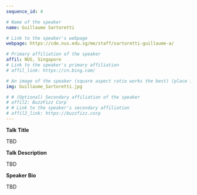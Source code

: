 ```yaml
---
sequence_id: 4

# Name of the speaker
name: Guillaume Sartoretti

# Link to the speaker's webpage
webpage: https://cde.nus.edu.sg/me/staff/sartoretti-guillaume-a/

# Primary affiliation of the speaker
affil: NUS, Singapore
# Link to the speaker's primary affiliation
# affil_link: https://cn.bing.com/

# An image of the speaker (square aspect ratio works the best) (place in the `assets/img/speakers` directory)
img: Guillaume_Sartoretti.jpg

# # (Optional) Secondary affiliation of the speaker
# affil2: BuzzFizz Corp
# # Link to the speaker's secondary affiliation 
# affil2_link: https://buzzfizz.corp
---
```


<!-- Whatever you write below will show up as the speaker's bio -->

<p><b> Talk Title </b></p>

TBD

 

<p><b> Talk Description </b></p>

TBD

 

<p><b> Speaker Bio </b></p>

TBD

